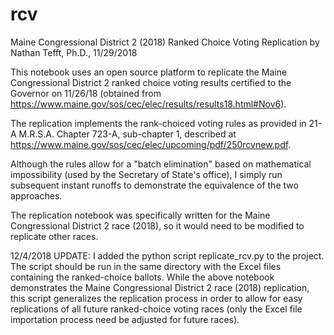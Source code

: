 # rcv
Maine Congressional District 2 (2018) Ranked Choice Voting Replication
by Nathan Tefft, Ph.D., 11/29/2018

This notebook uses an open source platform to replicate the Maine Congressional District 2 ranked choice voting results certified to the Governor on 11/26/18 (obtained from https://www.maine.gov/sos/cec/elec/results/results18.html#Nov6).

The replication implements the rank-choiced voting rules as provided in 21-A M.R.S.A. Chapter 723-A, sub-chapter 1, described at https://www.maine.gov/sos/cec/elec/upcoming/pdf/250rcvnew.pdf.

Although the rules allow for a "batch elimination" based on mathematical impossibility (used by the Secretary of State's office), I simply run subsequent instant runoffs to demonstrate the equivalence of the two approaches.

The replication notebook was specifically written for the Maine Congressional District 2 race (2018), so it would need to be modified to replicate other races.

12/4/2018 UPDATE: I added the python script replicate_rcv.py to the project. The script should be run in the same directory with the Excel files containing the ranked-choice ballots. While the above notebook demonstrates the Maine Congressional District 2 race (2018) replication, this script generalizes the replication process in order to allow for easy replications of all future ranked-choice voting races (only the Excel file importation process need be adjusted for future races).
